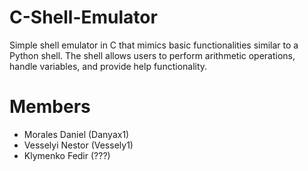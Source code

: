 # C-Shell-Emulator
Simple shell emulator in C that mimics basic functionalities similar to a Python shell.
The shell allows users to perform arithmetic operations, handle variables, and provide
help functionality.

# Members
- Morales Daniel (Danyax1)
- Vesselyi Nestor (Vessely1)
- Klymenko Fedir (???)
